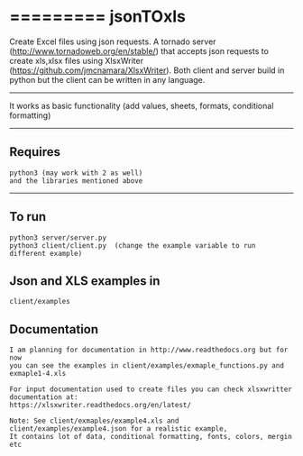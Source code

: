 =========
jsonTOxls
=========

Create Excel files using json requests. A tornado server (http://www.tornadoweb.org/en/stable/) that accepts json requests to create xls,xlsx files using XlsxWriter (https://github.com/jmcnamara/XlsxWriter).
Both client and server build in python but the client can be written in any language.

___
It works as basic functionality (add values, sheets, formats, conditional formatting)
___
Requires
------------

    python3 (may work with 2 as well)
    and the libraries mentioned above
___
To run
------------

    python3 server/server.py
    python3 client/client.py  (change the example variable to run different example)

Json and XLS examples in
------------

    client/examples

Documentation
------------

    I am planning for documentation in http://www.readthedocs.org but for now
    you can see the examples in client/examples/exmaple_functions.py and exmaple1-4.xls‎

    For input documentation used to create files you can check xlsxwritter documentation at:
    https://xlsxwriter.readthedocs.org/en/latest/

    Note: See client/exmaples/example4.xls and client/examples/example4.json for a realistic example,
    It contains lot of data, conditional formatting, fonts, colors, mergin etc

